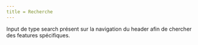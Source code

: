 ```yaml
---
title = Recherche
---
```


Input de type search présent sur la navigation du header afin de chercher des features spécifiques.